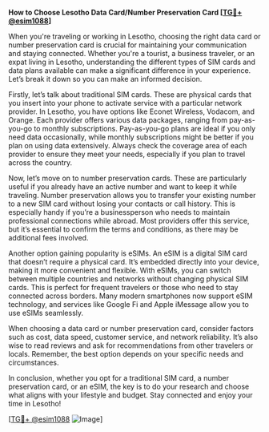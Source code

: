 **How to Choose Lesotho Data Card/Number Preservation Card [[TG💪+ @esim1088](https://t.me/s/esim1088)]**

When you're traveling or working in Lesotho, choosing the right data card or number preservation card is crucial for maintaining your communication and staying connected. Whether you're a tourist, a business traveler, or an expat living in Lesotho, understanding the different types of SIM cards and data plans available can make a significant difference in your experience. Let’s break it down so you can make an informed decision.

Firstly, let’s talk about traditional SIM cards. These are physical cards that you insert into your phone to activate service with a particular network provider. In Lesotho, you have options like Econet Wireless, Vodacom, and Orange. Each provider offers various data packages, ranging from pay-as-you-go to monthly subscriptions. Pay-as-you-go plans are ideal if you only need data occasionally, while monthly subscriptions might be better if you plan on using data extensively. Always check the coverage area of each provider to ensure they meet your needs, especially if you plan to travel across the country.

Now, let’s move on to number preservation cards. These are particularly useful if you already have an active number and want to keep it while traveling. Number preservation allows you to transfer your existing number to a new SIM card without losing your contacts or call history. This is especially handy if you’re a businessperson who needs to maintain professional connections while abroad. Most providers offer this service, but it’s essential to confirm the terms and conditions, as there may be additional fees involved.

Another option gaining popularity is eSIMs. An eSIM is a digital SIM card that doesn’t require a physical card. It’s embedded directly into your device, making it more convenient and flexible. With eSIMs, you can switch between multiple countries and networks without changing physical SIM cards. This is perfect for frequent travelers or those who need to stay connected across borders. Many modern smartphones now support eSIM technology, and services like Google Fi and Apple iMessage allow you to use eSIMs seamlessly.

When choosing a data card or number preservation card, consider factors such as cost, data speed, customer service, and network reliability. It’s also wise to read reviews and ask for recommendations from other travelers or locals. Remember, the best option depends on your specific needs and circumstances.

In conclusion, whether you opt for a traditional SIM card, a number preservation card, or an eSIM, the key is to do your research and choose what aligns with your lifestyle and budget. Stay connected and enjoy your time in Lesotho! 

[[TG💪+ @esim1088](https://t.me/s/esim1088) ![Image](https://i.postimg.cc/Y0z9fWf4/image.png)]